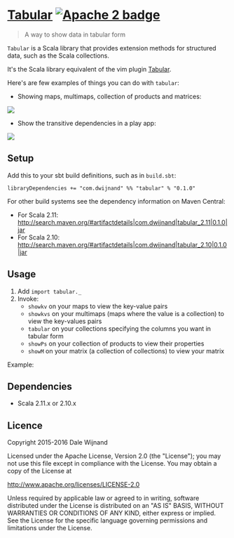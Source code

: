 # [Tabular][] [![Apache 2 badge][]](http://www.apache.org/licenses/LICENSE-2.0)

> A way to show data in tabular form

`Tabular` is a Scala library that provides extension methods for structured data, such as the Scala collections.

It's the Scala library equivalent of the vim plugin [Tabular][vim-tabular].

Here's are few examples of things you can do with `tabular`:

* Showing maps, multimaps, collection of products and matrices:

![](http://i.imgur.com/pt6qJOu.png)

* Show the transitive dependencies in a play app:

![](http://i.imgur.com/6EmGgpJ.png)

## Setup

Add this to your sbt build definitions, such as in `build.sbt`:

    libraryDependencies += "com.dwijnand" %% "tabular" % "0.1.0"

For other build systems see the dependency information on Maven Central:

* For Scala 2.11: http://search.maven.org/#artifactdetails|com.dwijnand|tabular_2.11|0.1.0|jar
* For Scala 2.10: http://search.maven.org/#artifactdetails|com.dwijnand|tabular_2.10|0.1.0|jar

## Usage

1. Add `import tabular._`
1. Invoke:
   * `showkv` on your maps to view the key-value pairs
   * `showkvs` on your multimaps (maps where the value is a collection) to view the key-values pairs
   * `tabular` on your collections specifying the columns you want in tabular form
   * `showPs` on your collection of products to view their properties
   * `showM` on your matrix (a collection of collections) to view your matrix

Example:


## Dependencies

* Scala 2.11.x or 2.10.x

## Licence

Copyright 2015-2016 Dale Wijnand

Licensed under the Apache License, Version 2.0 (the "License");
you may not use this file except in compliance with the License.
You may obtain a copy of the License at

  http://www.apache.org/licenses/LICENSE-2.0

Unless required by applicable law or agreed to in writing, software
distributed under the License is distributed on an "AS IS" BASIS,
WITHOUT WARRANTIES OR CONDITIONS OF ANY KIND, either express or implied.
See the License for the specific language governing permissions and
limitations under the License.

[tabular]: https://github.com/dwijnand/tabular
[Apache 2 badge]: http://img.shields.io/:license-Apache%202-red.svg
[vim-tabular]: https://github.com/godlygeek/tabular

